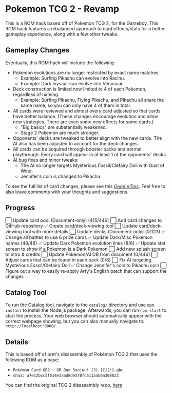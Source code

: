# Pokemon TCG 2 - Revamp

This is a ROM hack based off of Pokemon TCG 2, for the Gameboy. This ROM hack features a rebalanced approach to card effects/stats for a better gameplay experience, along with a few other tweaks.

## Gameplay Changes

Eventually, this ROM hack will include the following:

- Pokemon evolutions are no longer restricted by exact name matches. 
    - Example: Surfing Pikachu can evolve into Racihu.
    - Example: Dark Ivysaur can evolve into Venusuar.
- Deck construction is limited now limited to 4 of each Pokemon, regardless of naming.
    - Example: Surfing Pikachu, Flying Pikachu, and Pikachu all share the same name, so you can only have 4 of them in total.
- All cards were reviewed and almost every card adjusted so that cards have better balance. (These changes encourage evolution and allow new strategies. There are even some new effects for some cards.)
    - "Big basics" are substantially weakened.
    - Stage 2 Pokemon are much stronger.
- Opponents' decks are tweaked to better align with the new cards. The AI also has been adjusted to account for the deck changes.
- All cards can be acquired through booster packs and normal playthrough. Every card will appear in at least 1 of the opponents' decks.
- AI bug fixes and minor tweaks:
    - The AI no longer targets Mysterious Fossil/Clefairy Doll with Gust of Wind.
    - Jennifer's coin is changed to Pikachu

To see the full list of card changes, please see this [Google Doc](https://docs.google.com/document/d/1UGCQfLr3KFe3WxqPLA96xznlQi7rDZiSahNdYVIH8bE/edit?usp=sharing). Feel free to also leave comments with your thoughts and suggestions.

## Progress

⬜ Update card pool (Document-only) (415/446)
⬜ Add card changes to GitHub repository
✅ Create card/deck-viewing tool
⬜ Update card/deck-viewing tool with more details
⬜ Update decks (Document-only) (0/123)
✅ Change all battles to use 6 prize cards
✅ Update Dark/Misc Pokemon names (48/48)
✅ Update Dark Pokemon evolution lines (8/8)
✅ Update stat screen to show if a Pokemon is a Dark Pokemon
⬜ Add new splash screen to intro & credits
⬜ Update Pokemon/AI DB from document (0/446)
⬜ Adjust cards that can be found in each pack (0/8)
⬜ Fix AI targeting Mysterious Fossil/Clefairy Doll
✅ Change Jennifer's coin to Pikachu coin
⬜ Figure out a way to easily re-apply Arty's English patch that can support the changes

## Catalog Tool

To run the Catalog tool, navigate to the `catalog/` directory and use `npm install` to install the Node.js package. Afterwards, you can run `npm start` to start the process. Your web browser should automatically appear with the correct webpage showing, but you can also manually navigate to: `http://localhost:8000/`

## Details

This is based off of pret's disassembly of Pokémon TCG 2 that uses the following ROM as a base:

- `Pokémon Card GB2 - GR Dan Sanjou! (J) [C][!].gbc`
- `sha1: a7e12bcc5f514e3aad8de570fd511aab0a308822`

You can find the original TCG 2 disassembly repo, [here](https://github.com/pret/poketcg2)